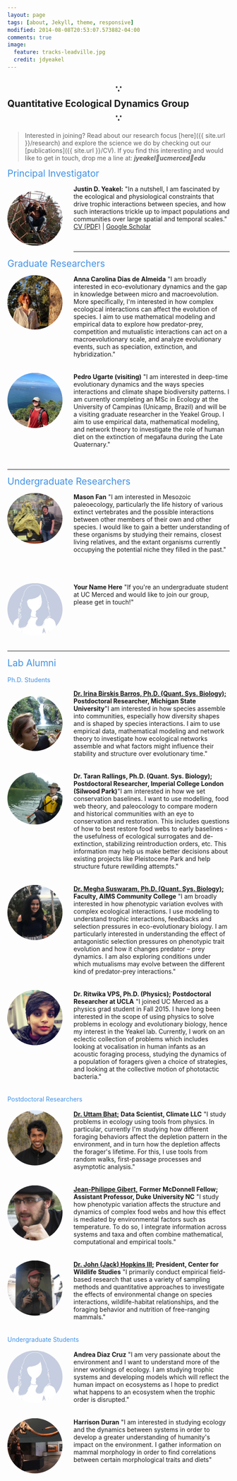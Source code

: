 ```yaml
---
layout: page
tags: [about, Jekyll, theme, responsive]
modified: 2014-08-08T20:53:07.573882-04:00
comments: true
image:
  feature: tracks-leadville.jpg
  credit: jdyeakel
---
```




<!---
Our group is generally interested in the physical and biological constraints that shape trophic interactions, and how changes in these interactions impact community dynamics over both ecological and evolutionary time. 
We employ both theoretical as well as empirical approaches to address many different aspects of problems that fall within this central focus, including but not limited to:   

* Nonlinear dynamics   
* Stochastic processes   
* Dynamic programming   
* Stable isotopes   
* Historical records
* Paleontological data   



I generally use network-theoretic approaches – combined with empirical measures of interactions e.g. stable isotopic data – to try to understand how species interactions trickle up to impact the structure and functioning of ecological communities. My long-term interests fall into 3 core themes:

* the proximate drivers and ultimate effects of species interactions
* the effects of large-scale (spatial and temporal) factors on community assembly and dis-assembly
* the interplay between landscape structure and population/community dynamics
-->


## $$\because$$ Quantitative Ecological Dynamics Group $$\because$$  

> Interested in joining? Read about our research focus [here]({{ site.url }}/research) and explore the science we do by checking out our [publications]({{ site.url }}/CV). If you find this interesting and would like to get in touch, drop me a line at: ***jyeakel🤖ucmerced🤖edu***   


<span style="text-align=left;font-size:1.5em;color:#4292E5;">Principal Investigator</span>   
<div>
<!-- <p style="float: left;padding-right:25px"><img src="/images/justin-web.jpg" width="125"></p>     -->
  <p style="float: left; padding-right: 25px;"><img src="/images/justin-web.jpg" style="clip-path: ellipse(50% 50%); width: 125px; height: auto;" alt="Justin D. Yeakel bio photo"></p> 
<b>Justin D. Yeakel:</b> "In a nutshell, I am fascinated by the ecological and physiological constraints that drive trophic interactions between species, and how such interactions trickle up to impact populations and communities over large spatial and temporal scales." <a href="{{ site.url }}/CV/Yeakel_CV/Yeakel_CV.pdf" target="_blank">CV (PDF)</a> | <a href="http://scholar.google.com/citations?user=nWHtsZYAAAAJ&hl=en&oi=sra" target="_blank">Google Scholar</a> <BR> <BR>
</div>       

<BR CLEAR="...">

<!-- ---

<span style="text-align=left;font-size:1.5em;color:#4292E5;">Postdoctoral Researchers</span> 
<div>
Check back soon...
</div>     

<BR CLEAR="..."> -->

---

<span style="text-align=left;font-size:1.5em;color:#4292E5;">Graduate Researchers</span> 
<div style="display: flex; align-items: flex-start;">
    <div style="flex-shrink: 0; padding-right: 25px;">
        <img src="/images/anna-web.jpg" style="clip-path: ellipse(50% 50%); width: 125px; height: auto;" alt="Anna Carolina Dias de Almeida bio photo">
    </div>
    <div>
        <b>Anna Carolina Dias de Almeida</b> "I am broadly interested in eco-evolutionary dynamics and the gap in knowledge between micro and macroevolution. More specifically, I'm interested in how complex ecological interactions can affect the evolution of species. I aim to use mathematical modeling and empirical data to explore how predator-prey, competition and mutualistic interactions can act on a macroevolutionary scale, and analyze evolutionary events, such as speciation, extinction, and hybridization."
        <br><br>
    </div>
</div> 

<BR CLEAR="...">

<div style="display: flex; align-items: flex-start;">
    <div style="flex-shrink: 0; padding-right: 25px;">
        <img src="/images/pedro-web.jpg" style="clip-path: ellipse(50% 50%); width: 125px; height: auto;" alt="Pedro Ugarte bio photo">
    </div>
    <div>
        <b>Pedro Ugarte (visiting)</b> "I am interested in deep-time evolutionary dynamics and the ways species interactions and climate shape biodiversity patterns. I am currently completing an MSc in Ecology at the University of Campinas (Unicamp, Brazil) and will be a visiting graduate researcher in the Yeakel Group. I aim to use empirical data, mathematical modeling, and network theory to investigate the role of human diet on the extinction of megafauna during the Late Quaternary."
        <br><br>
    </div>
</div> 

<BR CLEAR="...">

---    

<span style="text-align=left;font-size:1.5em;color:#4292E5;">Undergraduate Researchers</span> 
<div style="display: flex; align-items: flex-start;">
    <div style="flex-shrink: 0; padding-right: 25px;">
      <img src="/images/mason-web.jpg" style="clip-path: ellipse(50% 50%); width: 125px; height: auto;">
    </div>
  <div>
    <b>Mason Fan</b> "I am interested in Mesozoic paleoecology, particularly the life history of various extinct vertebrates and the possible interactions between other members of their own and other species. I would like to gain a better understanding of these organisms by studying their remains, closest living relatives, and the extant organisms currently occupying the potential niche they filled in the past."  <BR> <BR> <BR> <BR>     
  </div> 
</div>     

<BR CLEAR="...">


<div style="display: flex; align-items: flex-start;">
    <div style="flex-shrink: 0; padding-right: 25px;">
      <img src="/images/person.jpg" style="clip-path: ellipse(50% 50%); width: 125px; height: auto;">
    </div>
  <div>
    <b>Your Name Here</b> "If you're an undergraduate student at UC Merced and would like to join our group, please get in touch!"  <BR> <BR> <BR> <BR>     
  </div> 
</div>     

<BR CLEAR="...">

---

<span style="text-align=left;font-size:1.5em;color:#4292E5;">Lab Alumni</span><br><br>
<span style="text-align=left;font-size:1.0em;color:#4292E5;">Ph.D. Students</span>
<div>
<p style="float: left;padding-right:25px"><img src="/images/Irina-web.jpg" style="clip-path: ellipse(50% 50%); width: 125px; height: auto;"></p>
 <b><a href="https://birskisbarros.weebly.com/" target="_blank">Dr. Irina Birskis Barros, Ph.D. (Quant. Sys. Biology);</a></b> <b>Postdoctoral Researcher, Michigan State University</b>"I am interested in how species assemble into communities, especially how diversity shapes and is shaped by species interactions. I aim to use empirical data, mathematical modeling and network theory to investigate how ecological networks assemble and what factors might influence their stability and structure over evolutionary time."  <BR> <BR>     
</div>     

<BR CLEAR="...">   

<div style="display: flex; align-items: flex-start;">
    <div style="flex-shrink: 0; padding-right: 25px;">
      <img src="/images/Taran-web.jpg" style="clip-path: ellipse(50% 50%); width: 125px; height: auto;">
    </div>
<div>
  <b>Dr. Taran Rallings, Ph.D. (Quant. Sys. Biology);</b> <b>Postdoctoral Researcher, Imperial College London (Silwood Park)</b>"I am interested in how we set conservation baselines. I want to use modelling, food web theory, and paleocology to compare modern and historical communities with an eye to  conservation and restoration. This includes questions of how to best restore food webs to early baselines - the usefulness of ecological surrogates and de-extinction, stabilizing reintroduction orders, etc. This information may help us make better decisions about existing projects like Pleistocene Park and help structure future rewilding attempts."  <BR> <BR>     
  </div> 
</div>     

<BR CLEAR="...">   

<div style="display: flex; align-items: flex-start;">
    <div style="flex-shrink: 0; padding-right: 25px;">
      <img src="/images/Megha-web.jpg" style="clip-path: ellipse(50% 50%); width: 125px; height: auto;">
    </div>
<div>  
<b><a href="http://www.meghasuswaram.com" target="_blank">Dr. Megha Suswaram, Ph.D. (Quant. Sys. Biology);</a></b> <b>Faculty, AIMS Community College</b> "I am broadly interested in how phenotypic variation evolves with complex ecological interactions. I use modeling to understand trophic interactions, feedbacks and selection pressures in eco-evolutionary biology.  I am particularly interested in understanding the effect of antagonistic selection pressures on phenotypic trait evolution and how it changes predator – prey dynamics. I am also exploring conditions under which mutualisms may evolve between the different kind of predator-prey interactions."  <BR> <BR>     
  </div> 
</div>      

<BR CLEAR="...">


<div style="display: flex; align-items: flex-start;">
    <div style="flex-shrink: 0; padding-right: 25px;">
    <img src="/images/Ritwika-web2.jpg" style="clip-path: ellipse(50% 50%); width: 125px; height: auto;">
    </div>
<div> 
<b>Dr. Ritwika VPS, Ph.D. (Physics);</b> <b>Postdoctoral Researcher at UCLA</b> "I joined UC Merced as a physics grad student in Fall 2015. I have long been interested in the scope of using physics to solve problems in ecology and evolutionary biology, hence my interest in the Yeakel lab. Currently, I work on an eclectic collection of problems which includes looking at vocalisation in human infants as an acoustic foraging process, studying the dynamics of a population of foragers given a choice of strategies, and looking at the collective motion of phototactic bacteria."  <BR> <BR>     
  </div> 
</div>       

<BR CLEAR="...">

<div style="display: flex; align-items: flex-start;">
<span style="text-align=left;font-size:1.0em;color:#4292E5;">Postdoctoral Researchers</span><br><br>
</div>

<div style="display: flex; align-items: flex-start;">
    <div style="flex-shrink: 0; padding-right: 25px;">
    <img src="/images/Uttam-web.jpg" style="clip-path: ellipse(50% 50%); width: 125px; height: auto;">
    </div>
<div> 
    <b><a href="https://scholar.google.com/citations?user=8AVQ7NgAAAAJ&hl=en" target="_blank">Dr. Uttam Bhat;</a></b> <b>Data Scientist, Climate LLC</b> "I study problems in ecology using tools from physics. In particular, currently I'm studying how different foraging behaviors affect the depletion pattern in the environment, and in turn how the depletion affects the forager's lifetime. For this, I use tools from random walks, first-passage processes and asymptotic analysis."  <BR> <BR>     
  </div> 
</div>      

<BR CLEAR="...">

<div style="display: flex; align-items: flex-start;">
    <div style="flex-shrink: 0; padding-right: 25px;">
    <img src="/images/JP-web.jpg" style="clip-path: ellipse(50% 50%); width: 125px; height: auto;">
    </div>
<div> 
    <b><a href="http://jeanpgibert.weebly.com" target="_blank">Jean-Philippe Gibert,</a></b> <b>Former McDonnell Fellow; Assistant Professor, Duke University NC</b> "I study how phenotypic variation affects the structure and dynamics of complex food webs and how this effect is mediated by environmental factors such as temperature. To do so, I integrate information across systems and taxa and often combine mathematical, computational and empirical tools." <BR> <BR> 
  </div> 
</div>        

<BR CLEAR="...">

<div style="display: flex; align-items: flex-start;">
    <div style="flex-shrink: 0; padding-right: 25px;">
    <img src="/images/Jack-web.jpg" style="clip-path: ellipse(50% 50%); width: 125px; height: auto;">
    </div>
<div> 
    <b><a href="http://jackhopkinswildlife.com" target="_blank">Dr. John (Jack) Hopkins III;</a></b> <b>President, Center for Wildlife Studies</b> "I primarily conduct empirical field-based research that uses a variety of sampling methods and quantitative approaches to investigate the effects of environmental change on species interactions, wildlife-habitat relationships, and the foraging behavior and nutrition of free-ranging mammals." <BR> <BR> 
  </div> 
</div>      

<BR CLEAR="...">

<div style="display: flex; align-items: flex-start;">
<span style="text-align=left;font-size:1.0em;color:#4292E5;">Undergraduate Students</span><br><br>
</div>

<div style="display: flex; align-items: flex-start;">
    <div style="flex-shrink: 0; padding-right: 25px;">
    <img src="/images/person.jpg" style="clip-path: ellipse(50% 50%); width: 125px; height: auto;">
    </div>
<div>     
<b>Andrea Diaz Cruz</b> "I am very passionate about the environment and I want to understand more of the inner workings of ecology. I am studying trophic systems and developing models which will reflect the human impact on ecosystems as I hope to predict what happens to an ecosystem when the trophic order is disrupted."  <BR> <BR> 
  </div> 
</div>     

<BR CLEAR="...">

<div style="display: flex; align-items: flex-start;">
    <div style="flex-shrink: 0; padding-right: 25px;">
    <img src="/images/Harrison-web.jpg" style="clip-path: ellipse(50% 50%); width: 125px; height: auto;">
    </div>
<div>       
<b>Harrison Duran</b> "I am interested in studying ecology and the dynamics between systems in order to develop a greater  understanding of  humanity's impact on the environment. I gather information on mammal morphology in order to find correlations between certain morphological traits and diets"  <BR> <BR>     
  </div> 
</div>     





         

<!---
###Background

I graduated in 2004 from Kent State University in Ohio (my home state) with a degree in Biological Anthropology, a minor in biology, and specializing in outdoor education (I spent two years working at LongAcre Expeditions, and am a graduate of the NOLS Alaska summer course).
After reading Chaos by James Glieck in 2003, and his beautiful descriptions of the Santa Cruz campus, I sent a random email to [Paul Koch](http://www.es.ucsc.edu/~pkoch/), a professor at UCSC specializing in using stable isotopes to study modern and paleo ecosystems.
He ended up offering me a job in the mass spec facility at UCSC, where I worked for two years before becoming a graduate student in the Ecology and Evolutionary Biology Department.   
<br>
While at UCSC, I began working with [Nate Dominy](https://biology.dartmouth.edu/people/nathaniel-j-dominy) in the Anthropology Department and ended up spending 3 field seasons all over sub-Saharan Africa studying mole rats, forest canopies, and fur seals, among other things.
During the latter half of my Ph.D., I began working with [Marc Mangel](http://users.soe.ucsc.edu/~msmangel/) using quantitative approaches to study dietary behaviors and the compensatory dynamics of fish recruitment, finishing my degree in 2012.     
<br>
From 2012-2014, I was a postdoctoral fellow at Simon Fraser University working with Jon Moore on the metapopulation dynamics of aquatic species - specifically those constrained to river watersheds.
I had a great time learning about the insane life-history of salmon, and got to spend a lot of time with people who know those systems inside and out, including [Jon](http://moorelab.wix.com/moorelab), [Mike Beakes](http://scholar.google.ca/citations?user=vB5kMZoAAAAJ&hl=en), [Corey Phillis](http://coreyphillis.github.io), and [Sean Anderson](http://seananderson.ca). 
Not being a specialist in any one system, it was a humbling and exciting experience!   
<br>
As of June, 2014 I began as an Omidyar Postdoctoral Fellow at the Santa Fe Institute in Santa Fe, New Mexico. SFI has no boundaries between disciplines, and I feel lucky to work alongside so many excellent people spanning so many subject areas.
Check out the rest of my website for info on research interests and news of recent work! Thanks for visiting,  
&nbsp;&nbsp;&nbsp;&nbsp;*-JD Yeakel, October 2014*
-->
<!---
My wife Charlene Chow is an artist. [Check out her website here!](http://charleneeliz.wordpress.com)
-->
